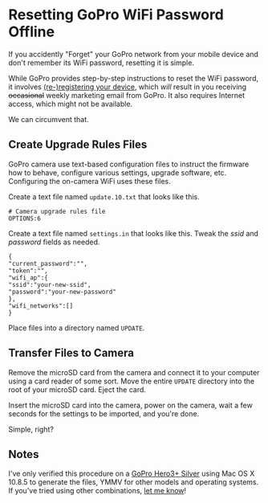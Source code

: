 <!-- title: Resetting GoPro WiFi Password Offline -->
<!-- categories: howto -->
<!-- tags: howto,gopro,wifi,passwords -->
<!-- published: 2014-07-03T10:26:00-05:00 -->
<!-- updated: 2014-07-03T10:26:00-05:00 -->
<!-- summary: How to reset a GoPro WiFi password offline. -->

# Resetting GoPro WiFi Password Offline

If you accidently "Forget" your GoPro network from your mobile device and don't remember its WiFi password, resetting it is simple.

While GoPro provides step-by-step instructions to reset the WiFi password, it involves [(re-)registering your device](http://gopro.com/support/product-update/register-camera), which *will* result in you receiving ~~occasional~~ weekly marketing email from GoPro. It also requires Internet access, which might not be available.

We can circumvent that.

## Create Upgrade Rules Files

GoPro camera use text-based configuration files to instruct the firmware how to behave, configure various settings, upgrade software, etc. Configuring the on-camera WiFi uses these files.

Create a text file named `update.10.txt` that looks like this.

	# Camera upgrade rules file
	OPTIONS:6

Create a text file named `settings.in` that looks like this. Tweak the *ssid* and *password* fields as needed.

	{
	"current_password":"",
	"token":"",
	"wifi_ap":{
	"ssid":"your-new-ssid",
	"password":"your-new-password"
	},
	"wifi_networks":[]
	}

Place files into a directory named `UPDATE`.

## Transfer Files to Camera

Remove the microSD card from the camera and connect it to your computer using a card reader of some sort. Move the entire `UPDATE` directory into the root of your microSD card. Eject the card.

Insert the microSD card into the camera, power on the camera, wait a few seconds for the settings to be imported, and you're done.

Simple, right?

## Notes

I've only verified this procedure on a [GoPro Hero3+ Silver](http://gopro.com/cameras/hd-hero3-silver-edition) using Mac OS X 10.8.5 to generate the files, YMMV for other models and operating systems. If you've tried using other combinations, [let me know](https://github.com/technmsg/blog/issues/new)!